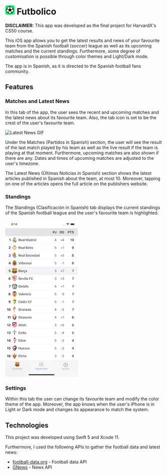 # <img src="assets/logos/Futbolico-logo.png" style="width: 30px"/> Futbolico

**DISCLAIMER:** This app was developed as the final project for HarvardX's CS50 course.

This iOS app allows you to get the latest results and news of your favourite team from the Spanish football (soccer) league as well as its upcoming matches and the current standings. Furthermore, some degree of customisation is possible through color themes and Light/Dark mode.

The app is in Spanish, as it is directed to the Spanish football fans community.


## Features

### Matches and Latest News
In this tab of the app, the user sees the recent and upcoming matches and the latest news about its favourite team. Also, the tab icon is set to be the crest of the user's favourite team.

![Latest News GIF](assets/screenshots/LatestNews.GIF "Latest News")

Under the Matches (Partidos in Spanish) section, the user will see the result of the last match played by his team as well as the live result if the team is playing at that moment. Furthermore,  upcoming matches are also shown if there are any. Dates and times of upcoming matches are adjusted to the user's timezone.

The Latest News (Últimas Noticias in Spanish) section shows the latest articles published in Spanish about the team, at most 10. Moreover, tapping on one of the articles opens the full article on the publishers website.

### Standings

The Standings (Clasificación in Spanish) tab displays the current standings of the Spanish football league and the user's favourite team is highlighted.

![Standings](assets/screenshots/Standings.png "Standings")

### Settings

Within this tab the user can change its favourite team and modify the color theme of the app. Moreover, the app knows when the user's iPhone is in Light or Dark mode and changes its appearance to match the system.

## Technologies
This project was developed using Swift 5 and Xcode 11.

Furthermore, I used the following APIs to gather the football data and latest news:
* [football-data.org](https://www.football-data.org/) - Football data API
* [GNews](https://gnews.io/) - News API

